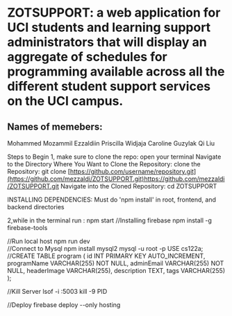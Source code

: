 # ZOTSUPPORT: a web application for UCI students and learning support administrators that will display an aggregate of schedules for programming available across all the different student support services on the UCI campus.

## Names of memebers:

Mohammed Mozammil Ezzaldiin
Priscilla Widjaja
Caroline Guzylak
Qi Liu

Steps to Begin
1, make sure to clone the repo:
open your terminal
Navigate to the Directory Where You Want to Clone the Repository:
clone the Repository: git clone [https://github.com/username/repository.git](https://github.com/mezzaldi/ZOTSUPPORT.git)https://github.com/mezzaldi/ZOTSUPPORT.git
Navigate into the Cloned Repository: cd ZOTSUPPORT

INSTALLING DEPENDENCIES:
Must do 'npm install' in root, frontend, and backend directories

2,while in the terminal
run : npm start
//Installing firebase
npm install -g firebase-tools

//Run local host
npm run dev  
 //Connect to Mysql
npm install mysql2
mysql -u root -p
USE cs122a;
//CREATE TABLE program ( id INT PRIMARY KEY AUTO_INCREMENT, programName VARCHAR(255) NOT NULL, adminEmail VARCHAR(255) NOT NULL, headerImage VARCHAR(255), description TEXT, tags VARCHAR(255) );

//Kill Server
lsof -i :5003
kill -9 PID

//Deploy
firebase deploy --only hosting

